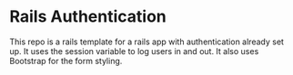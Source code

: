 # Rails Authentication

This repo is a rails template for a rails app with authentication already set up. It uses the session variable to log users in and out. It also uses Bootstrap for the form styling.
